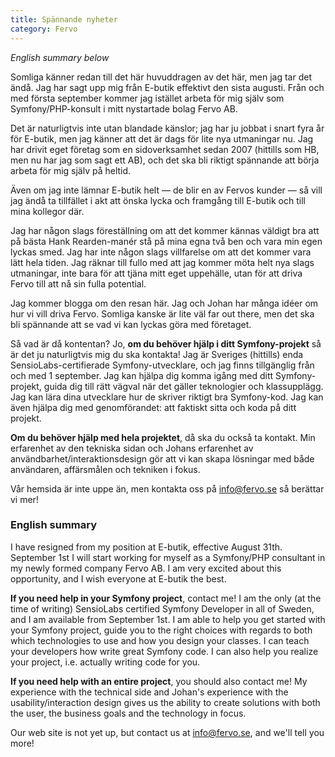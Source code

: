```yaml
---
title: Spännande nyheter
category: Fervo
---
```


*English summary below*

Somliga känner redan till det här huvuddragen av det här, men jag tar det ändå. Jag har sagt upp mig från E-butik effektivt den sista augusti. Från och med första september kommer jag istället arbeta för mig själv som Symfony/PHP-konsult i mitt nystartade bolag Fervo AB.

Det är naturligtvis inte utan blandade känslor; jag har ju jobbat i snart fyra år för E-butik, men jag känner att det är dags för lite nya utmaningar nu. Jag har drivit eget företag som en sidoverksamhet sedan 2007 (hittills som HB, men nu har jag som sagt ett AB), och det ska bli riktigt spännande att börja arbeta för mig själv på heltid.

Även om jag inte lämnar E-butik helt — de blir en av Fervos kunder — så vill jag ändå ta tillfället i akt att önska lycka och framgång till E-butik och till mina kollegor där.

Jag har någon slags föreställning om att det kommer kännas väldigt bra att på bästa Hank Rearden-manér stå på mina egna två ben och vara min egen lyckas smed. Jag har inte någon slags villfarelse om att det kommer vara lätt hela tiden. Jag räknar till fullo med att jag kommer möta helt nya slags utmaningar, inte bara för att tjäna mitt eget uppehälle, utan för att driva Fervo till att nå sin fulla potential.

Jag kommer blogga om den resan här. Jag och Johan har många idéer om hur vi vill driva Fervo. Somliga kanske är lite väl far out there, men det ska bli spännande att se vad vi kan lyckas göra med företaget.

Så vad är då kontentan? Jo, **om du behöver hjälp i ditt Symfony-projekt** så är det ju naturligtvis mig du ska kontakta! Jag är Sveriges (hittills) enda SensioLabs-certifierade Symfony-utvecklare, och jag finns tillgänglig från och med 1 september. Jag kan hjälpa dig komma igång med ditt Symfony-projekt, guida dig till rätt vägval när det gäller teknologier och klassupplägg. Jag kan lära dina utvecklare hur de skriver riktigt bra Symfony-kod. Jag kan även hjälpa dig med genomförandet: att faktiskt sitta och koda på ditt projekt.

**Om du behöver hjälp med hela projektet**, då ska du också ta kontakt. Min erfarenhet av den tekniska sidan och Johans erfarenhet av användbarhet/interaktionsdesign gör att vi kan skapa lösningar med både användaren, affärsmålen och tekniken i fokus.

Vår hemsida är inte uppe än, men kontakta oss på info@fervo.se så berättar vi mer!

### English summary

I have resigned from my position at E-butik, effective August 31th. September 1st I will start working for myself as a Symfony/PHP consultant in my newly formed company Fervo AB. I am very excited about this opportunity, and I wish everyone at E-butik the best.

**If you need help in your Symfony project**, contact me! I am the only (at the time of writing) SensioLabs certified Symfony Developer in all of Sweden, and I am available from September 1st. I am able to help you get started with your Symfony project, guide you to the right choices with regards to both which technologies to use and how you design your classes. I can teach your developers how write great Symfony code. I can also help you realize your project, i.e. actually writing code for you.

**If you need help with an entire project**, you should also contact me! My experience with the technical side and Johan's experience with the usability/interaction design gives us the ability to create solutions with both the user, the business goals and the technology in focus.

Our web site is not yet up, but contact us at info@fervo.se, and we'll tell you more!